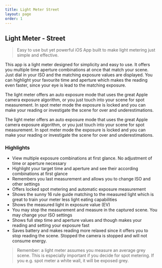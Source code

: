 ```yaml
---
title: Light Meter Street
layout: page
order: 1
---
```

## Light Meter - Street

> Easy to use but yet powerful iOS App built to make light metering just simple and effective.

This app is a light meter designed for simplicity and easy to use. It offers you multiple time aperture combinations at once that match your scene. Just dial in your ISO and the matching exposure values are displayed. You can highlight your favourite time and aperture which makes the reading even faster, since your eye is lead to the matching exposure.

The light meter offers an auto exposure mode that uses the great Apple camera exposure algorithm, or you just touch into your scene for spot measurement. In spot meter mode the exposure is locked and you can make your reading or investigate the scene for over and underestimations.

The light meter offers an auto exposure mode that uses the great Apple camera exposure algorithm, or you just touch into your scene for spot measurement. In spot meter mode the exposure is locked and you can make your reading or investigate the scene for over and underestimations.

### Highlights

- View multiple exposure combinations at first glance. No adjustment of time or aperture necessary
- Highlight your target time and aperture and see their according combinations at first glance
- Remembers you last measurement and allows you to change ISO and other settings
- Offers locked spot metering and automatic exposure measurement
- Shows the sunny 16 rule guide matching to the measured light which is great to train your meter less light eating capabilities
- Shows the measured light in exposure value (EV)
- You may stop the measurement and measure in the captured scene. You may change your ISO settings
- Shows full step time and aperture values and though makes your reading and setting your exposure fast
- Saves battery and makes reading more relaxed since it offers you to stop reading the scene. Stopped the camera is stopped and will not consume energy.

> Remember: a light meter assumes you measure an average grey scene. This is especially important if you decide for spot metering. If you e.g.  spot meter a white wall, it will be exposed grey.
